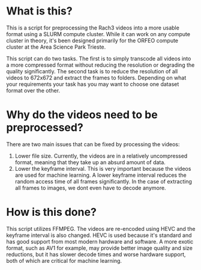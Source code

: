 # What is this?
This is a script for preprocessing the Rach3 videos into a more usable format using a SLURM compute cluster.
While it can work on any compute cluster in theory, it's been designed primarily for the ORFEO compute cluster at the Area Science Park Trieste.

This script can do two tasks. The first is to simply transcode all videos into a more compressed format without reducing the resolution or degrading the quality significantly. 
The second task is to reduce the resolution of all videos to 672x672 and extract the frames to folders.
Depending on what your requirements your task has you may want to choose one dataset format over the other.

# Why do the videos need to be preprocessed?
There are two main issues that can be fixed by processing the videos:
 1. Lower file size. Currently, the videos are in a relatively uncompressed format, meaning that they take up an absurd amount of data.
 2. Lower the keyframe interval. This is very important because the videos are used for machine learning. A lower keyframe interval reduces the random access time of all frames significantly. In the case of extracting all frames to images, we dont even have to decode anymore.

# How is this done?
This script utilizes FFMPEG. The videos are re-encoded using HEVC and the keyframe interval is also changed.
HEVC is used because it's standard and has good support from most modern hardware and software. 
A more exotic format, such as AV1 for example, may provide better image quality and size reductions, but it has slower decode times and worse hardware support, both of which are critical for machine learning.

